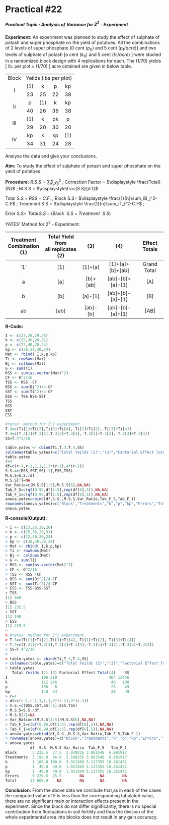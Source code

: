 # Practical #22

##### Practical Topic : Analysis of Variance for $2^2$ - Experiment

**Experiment:** An experiment was planned to study the effect of sulphate of potash and super phosphate on the yield of potatoes. All the combinations of 2 levels of super phosphate [0 cent $(p_0)$ and 5 cent $(p_1/acre)$] and two levels of sulphate of potash [o cent $(k_0)$ and 5 cent $(k_1/acre)$ ]   were studied in a randomized block design with 4 replications for each. The $(1/70)$ yields [ lb. per plot = $(1/70)$ ] acre obtained are given in below table.

<table>
    <tr class="ab">
        <td style="text-align:center" class="ab">Block </td>
        <td style="text-align:center" colspan="4">Yeilds (lbs per plot)</td>
    </tr>
    <tr>
        <td style="text-align:center" rowspan="2" class="ab">I</td>
        <td style="text-align:center">(1)</td>
        <td style="text-align:center">k</td>
        <td style="text-align:center">p</td>
        <td style="text-align:center">kp</td>
    </tr>
    <tr>
        <td style="text-align:center">23</td>
        <td style="text-align:center">25</td>
        <td style="text-align:center">22</td>
        <td style="text-align:center">38</td>     
    </tr>
    <tr>
        <td style="text-align:center" rowspan="2" class="ab">II</td>
        <td style="text-align:center">p</td>
        <td style="text-align:center">(1)</td>
        <td style="text-align:center">k</td>
        <td style="text-align:center">kp</td>
    </tr>
    <tr><td style="text-align:center">40</td>
        <td style="text-align:center">26</td>
        <td style="text-align:center">36</td>
        <td style="text-align:center">38</td>
    </tr>   
    <tr>
        <td style="text-align:center" rowspan="2" class="ab">III</td>
        <td style="text-align:center">(1)</td>
        <td style="text-align:center">k</td>
        <td style="text-align:center">pk</td>
        <td style="text-align:center">p</td>
    </tr>
    <tr>
        <td style="text-align:center">29</td>
        <td style="text-align:center">20</td>
        <td style="text-align:center">30</td>
        <td style="text-align:center">20</td>   
    </tr>
    <tr> 
        <td style="text-align:center" rowspan="2" class="ab">IV</td>
        <td style="text-align:center">kp</td>
        <td style="text-align:center">k</td>
        <td style="text-align:center">kp</td>
        <td style="text-align:center">(1)</td>  
    </tr>
    <tr>
       <td style="text-align:center">34</td>
       <td style="text-align:center">31</td>
       <td style="text-align:center">24</td>
       <td style="text-align:center">28</td>   
    </tr>
</table>

  Analyse the data and give your conclusions.

**Aim:** To study the effect of sulphate of potash and super phosphate on the yield of potatoes . 

**Procedure:** $\displaystyle R.S.S=\sum_i\sum_j{y_{ij}}^2$ ;   Correction Factor = $\displaystyle \frac{Total}{N}$ ; M.S.S = $\displaystyle\frac{S.S}{d.f}$ 

Total S.S =  $\displaystyle RSS-C.F.$  ;   Block S.S= $\displaystyle \frac{1}{n}\sum_iB_j^2-C.F$  ;  Treatment S.S = $\displaystyle \frac{1}{n}\sum_iT_i^2-C.F$ ;  

Error S.S= $\displaystyle Total\,S.S-(Block ~~ S.S+Treatment ~~ S.S)$ 

YATES' Method for $2^2$ - Experiment:

| Treatment <br />       Combination<br />(1) | Total Yield from<br />all replicates<br />(2) |   (3)    |       (4)        | Effect<br />Totals |
| :-----------------------------------------: | :-------------------------------------------: | :------: | :--------------: | :----------------: |
|                     '1'                     |                      [1]                      | [1]+[a]  | [1]+[a]+[b]+[ab] |    Grand Total     |
|                      a                      |                      [a]                      | [b]+[ab] | [ab]-[b]+[a]-[1] |        [A]         |
|                      b                      |                      [b]                      | [a]-[1]  | [ab]+[b]-[a]-[1] |        [B]         |
|                     ab                      |                     [ab]                      | [ab]-[b] | [ab]-[b]-[a]+[1] |        [AB]        |

**R-Code:** 

```R
I <- c(23,26,29,28)
k <- c(25,36,20,31)
p <- c(22,40,20,24)
kp <- c(38,38,30,34)
Mat <- rbind( I,k,p,kp)
Ti <- rowSums(Mat)
Bj <- colSums(Mat)
G <- sum(Ti)
RSS <- sum(as.vector(Mat)^2)
CF <- G^2/16
TSS <- RSS -CF
BSS <- sum(Bj^2)/4-CF
SST <- sum(Ti^2)/4-CF
ESS <- TSS-BSS-SST
TSS
BSS
SST
ESS

#Yates' method for 2^2 experiment 
T.3=c(Ti[1]+Ti[2],Ti[3]+Ti[4],-Ti[1]+Ti[2],-Ti[3]+Ti[4])
T.4=c(T.3[1]+T.3[2],T.3[3]+T.3[4],-T.3[1]+T.3[2],-T.3[3]+T.3[4])
SS=T.4^2/16

table.yates <- cbind(Ti,T.3,T.4,SS)
colnames(table.yates)=c("Total Yeilds (2)","(3)","Factorial Effect Total(4)","SS")
table.yates
r=4
df=c(r-1,r-1,1,1,1,3*(r-1),4*(r-1))
S.S.=c(BSS,SST,SS[-1],ESS,TSS)
M.S.S=S.S./df
M.S.S[7]=NA
Var_Ratio=c(M.S.S[1:5]/M.S.S[6],NA,NA)
Tab_F_5=c(qf(0.95,df[1:5],rep(df[6],5)),NA,NA)
Tab_F_1=c(qf(0.99,df[1:5],rep(df[6],5)),NA,NA)
anova.yates=cbind(df,S.S.,M.S.S,Var_Ratio,Tab_F_5,Tab_F_1)
rownames(anova.yates)=c("Block","Treatments","k","p","kp","Errors","Total")
anova.yates
```

**R-console(Output):**

```R
> I <- c(23,26,29,28)
> k <- c(25,36,20,31)
> p <- c(22,40,20,24)
> kp <- c(38,38,30,34)
> Mat <- rbind( I,k,p,kp)
> Ti <- rowSums(Mat)
> Bj <- colSums(Mat)
> G <- sum(Ti)
> RSS <- sum(as.vector(Mat)^2)
> CF <- G^2/16
> TSS <- RSS -CF
> BSS <- sum(Bj^2)/4-CF
> SST <- sum(Ti^2)/4-CF
> ESS <- TSS-BSS-SST
> TSS
[1] 660
> BSS
[1] 232.5
> SST
[1] 198
> ESS
[1] 229.5
> 
> #Yates' method for 2^2 experiment 
> T.3=c(Ti[1]+Ti[2],Ti[3]+Ti[4],-Ti[1]+Ti[2],-Ti[3]+Ti[4])
> T.4=c(T.3[1]+T.3[2],T.3[3]+T.3[4],-T.3[1]+T.3[2],-T.3[3]+T.3[4])
> SS=T.4^2/16
> 
> table.yates <- cbind(Ti,T.3,T.4,SS)
> colnames(table.yates)=c("Total Yeilds (2)","(3)","Factorial Effect Total(4)","SS")
> table.yates
   Total Yeilds (2) (3) Factorial Effect Total(4)    SS
I               106 218                       464 13456
k               112 246                        40   100
p               106   6                        28    49
kp              140  34                        28    49
> r=4
> df=c(r-1,r-1,1,1,1,3*(r-1),4*(r-1))
> S.S.=c(BSS,SST,SS[-1],ESS,TSS)
> M.S.S=S.S./df
> M.S.S[7]=NA
> Var_Ratio=c(M.S.S[1:5]/M.S.S[6],NA,NA)
> Tab_F_5=c(qf(0.95,df[1:5],rep(df[6],5)),NA,NA)
> Tab_F_1=c(qf(0.99,df[1:5],rep(df[6],5)),NA,NA)
> anova.yates=cbind(df,S.S.,M.S.S,Var_Ratio,Tab_F_5,Tab_F_1)
> rownames(anova.yates)=c("Block","Treatments","k","p","kp","Errors","Total")
> anova.yates
           df  S.S. M.S.S Var_Ratio  Tab_F_5   Tab_F_1
Block       3 232.5  77.5  3.039216 3.862548  6.991917
Treatments  3 198.0  66.0  2.588235 3.862548  6.991917
k           1 100.0 100.0  3.921569 5.117355 10.561431
p           1  49.0  49.0  1.921569 5.117355 10.561431
kp          1  49.0  49.0  1.921569 5.117355 10.561431
Errors      9 229.5  25.5        NA       NA        NA
Total      12 660.0    NA        NA       NA        NA
```

**Conclusion:** From the above data we conclude that,as in each of the cases the computed value of F is less than the corresponding tabulated value, there are no significant main or interaction effects present in the experiment. Since the block do not differ significantly, there is no special contribution from fluctuations in soil fertility and thus the division of the whole experimental area into blocks does not result in any gain accuracy. 
